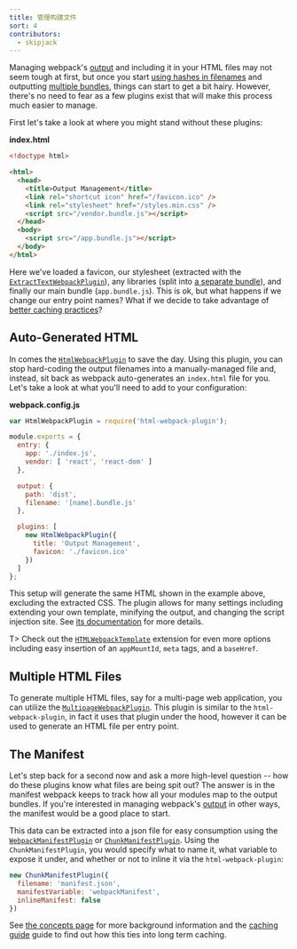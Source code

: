 ```yaml
---
title: 管理构建文件
sort: 4
contributors:
  - skipjack
---
```


Managing webpack's [output](/configuration/output) and including it in your HTML files may not seem tough at first, but once you start [using hashes in filenames](/guides/caching) and outputting [multiple bundles](/guides/code-splitting-libraries), things can start to get a bit hairy. However, there's no need to fear as a few plugins exist that will make this process much easier to manage.

First let's take a look at where you might stand without these plugins:

__index.html__

``` html
<!doctype html>

<html>
  <head>
    <title>Output Management</title>
    <link rel="shortcut icon" href="/favicon.ico" />
    <link rel="stylesheet" href="/styles.min.css" />
    <script src="/vendor.bundle.js"></script>
  </head>
  <body>
    <script src="/app.bundle.js"></script>
  </body>
</html>
```

Here we've loaded a favicon, our stylesheet (extracted with the [`ExtractTextWebpackPlugin`](/plugins/extract-text-webpack-plugin)), any libraries (split into [a separate bundle](/guides/code-splitting-libraries)), and finally our main bundle (`app.bundle.js`). This is ok, but what happens if we change our entry point names? What if we decide to take advantage of [better caching practices](/guides/caching)?


## Auto-Generated HTML

In comes the [`HtmlWebpackPlugin`](/plugins/html-webpack-plugin) to save the day. Using this plugin, you can stop hard-coding the output filenames into a manually-managed file and, instead, sit back as webpack auto-generates an `index.html` file for you. Let's take a look at what you'll need to add to your configuration:

__webpack.config.js__

``` js
var HtmlWebpackPlugin = require('html-webpack-plugin');

module.exports = {
  entry: {
    app: './index.js',
    vendor: [ 'react', 'react-dom' ]
  },

  output: {
    path: 'dist',
    filename: '[name].bundle.js'
  },

  plugins: [
    new HtmlWebpackPlugin({
      title: 'Output Management',
      favicon: './favicon.ico'
    })
  ]
};
```

This setup will generate the same HTML shown in the example above, excluding the extracted CSS. The plugin allows for many settings including extending your own template, minifying the output, and changing the script injection site. See [its documentation](/plugins/html-webpack-plugin) for more details.

T> Check out the [`HTMLWebpackTemplate`](https://github.com/jaketrent/html-webpack-template) extension for even more options including easy insertion of an `appMountId`, `meta` tags, and a `baseHref`.


## Multiple HTML Files

To generate multiple HTML files, say for a multi-page web application, you can utilize the [`MultipageWebpackPlugin`](https://github.com/mutualofomaha/multipage-webpack-plugin). This plugin is similar to the `html-webpack-plugin`, in fact it uses that plugin under the hood, however it can be used to generate an HTML file per entry point.


## The Manifest

Let's step back for a second now and ask a more high-level question -- how do these plugins know what files are being spit out? The answer is in the manifest webpack keeps to track how all your modules map to the output bundles. If you're interested in managing webpack's [output](/configuration/output) in other ways, the manifest would be a good place to start.

This data can be extracted into a json file for easy consumption using the [`WebpackManifestPlugin`](https://github.com/danethurber/webpack-manifest-plugin) or [`ChunkManifestPlugin`](https://github.com/soundcloud/chunk-manifest-webpack-plugin). Using the `ChunkManifestPlugin`, you would specify what to name it, what variable to expose it under, and whether or not to inline it via the `html-webpack-plugin`:

``` js
new ChunkManifestPlugin({
  filename: 'manifest.json',
  manifestVariable: 'webpackManifest',
  inlineManifest: false
})
```

See [the concepts page](/concepts/manifest) for more background information and the [caching guide](/guides/caching) guide to find out how this ties into long term caching.
